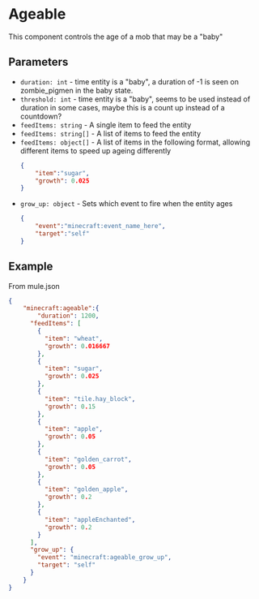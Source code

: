 # Ageable

This component controls the age of a mob that may be a "baby"
 
## Parameters

* `duration: int` - time entity is a "baby", a duration of -1 is seen on zombie_pigmen in the baby state.
* `threshold: int` - time entity is a "baby", seems to be used instead of duration in some cases, maybe this is a count up instead of a countdown?
* `feedItems: string` - A single item to feed the entity
* `feedItems: string[]` - A list of items to feed the entity
* `feedItems: object[]` - A list of items in the following format, allowing different items to speed up ageing differently
  ````json
  {
      "item":"sugar",
      "growth": 0.025 
  }
  ````
* `grow_up: object` - Sets which event to fire when the entity ages
    ````json
    {
        "event":"minecraft:event_name_here",
        "target":"self"
    }
    ````
## Example
From mule.json
````json
{
    "minecraft:ageable":{
        "duration": 1200,
      "feedItems": [
        {
          "item": "wheat",
          "growth": 0.016667
        },
        {
          "item": "sugar",
          "growth": 0.025
        },
        {
          "item": "tile.hay_block",
          "growth": 0.15
        },
        {
          "item": "apple",
          "growth": 0.05
        },
        {
          "item": "golden_carrot",
          "growth": 0.05
        },
        {
          "item": "golden_apple",
          "growth": 0.2
        },
        {
          "item": "appleEnchanted",
          "growth": 0.2
        }
      ],
      "grow_up": {
        "event": "minecraft:ageable_grow_up",
        "target": "self"
      }
    }
}
````
